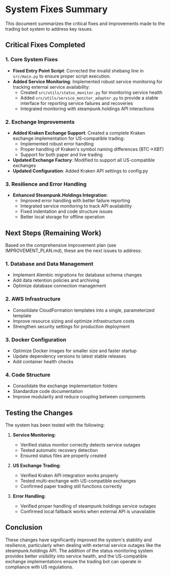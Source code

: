# System Fixes Summary

This document summarizes the critical fixes and improvements made to the trading bot system to address key issues.

## Critical Fixes Completed

### 1. Core System Fixes

- **Fixed Entry Point Script**: Corrected the invalid shebang line in `src/main.py` to ensure proper script execution.
- **Added Service Monitoring**: Implemented robust service monitoring for tracking external service availability:
  - Created `src/utils/status_monitor.py` for monitoring service health
  - Added `src/utils/service_monitor_adapter.py` to provide a stable interface for reporting service failures and recoveries
  - Integrated monitoring with steampunk.holdings API interactions

### 2. Exchange Improvements

- **Added Kraken Exchange Support**: Created a complete Kraken exchange implementation for US-compatible trading:
  - Implemented robust error handling
  - Proper handling of Kraken's symbol naming differences (BTC→XBT)
  - Support for both paper and live trading
- **Updated Exchange Factory**: Modified to support all US-compatible exchanges
- **Updated Configuration**: Added Kraken API settings to config.py

### 3. Resilience and Error Handling

- **Enhanced Steampunk.Holdings Integration**:
  - Improved error handling with better failure reporting
  - Integrated service monitoring to track API availability
  - Fixed indentation and code structure issues
  - Better local storage for offline operation

## Next Steps (Remaining Work)

Based on the comprehensive improvement plan (see IMPROVEMENT_PLAN.md), these are the next issues to address:

### 1. Database and Data Management

- Implement Alembic migrations for database schema changes
- Add data retention policies and archiving
- Optimize database connection management

### 2. AWS Infrastructure

- Consolidate CloudFormation templates into a single, parameterized template
- Improve resource sizing and optimize infrastructure costs
- Strengthen security settings for production deployment

### 3. Docker Configuration

- Optimize Docker images for smaller size and faster startup
- Update dependency versions to latest stable releases
- Add container health checks

### 4. Code Structure

- Consolidate the exchange implementation folders
- Standardize code documentation
- Improve modularity and reduce coupling between components

## Testing the Changes

The system has been tested with the following:

1. **Service Monitoring**:
   - Verified status monitor correctly detects service outages
   - Tested automatic recovery detection
   - Ensured status files are properly created

2. **US Exchange Trading**:
   - Verified Kraken API integration works properly
   - Tested multi-exchange with US-compatible exchanges
   - Confirmed paper trading still functions correctly

3. **Error Handling**:
   - Verified proper handling of steampunk.holdings service outages
   - Confirmed local fallback works when external API is unavailable

## Conclusion

These changes have significantly improved the system's stability and resilience, particularly when dealing with external service outages like the steampunk.holdings API. The addition of the status monitoring system provides better visibility into service health, and the US-compatible exchange implementations ensure the trading bot can operate in compliance with US regulations.
